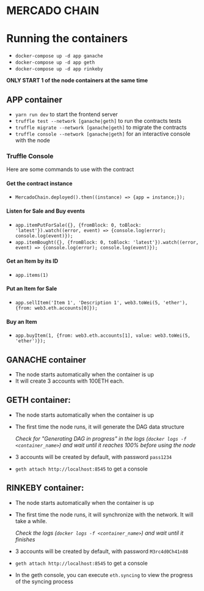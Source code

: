 # MERCADO CHAIN

# Running the containers
- `docker-compose up -d app ganache`
- `docker-compose up -d app geth`
- `docker-compose up -d app rinkeby`

**ONLY START 1 of the node containers at the same time**

## APP container
- `yarn run dev` to start the frontend server
- `truffle test --network [ganache|geth]` to run the contracts tests
- `truffle migrate --network [ganache|geth]` to migrate the contracts
- `truffle console --network [ganache|geth]` for an interactive console with the node

### Truffle Console
Here are some commands to use with the contract

#### Get the contract instance
- `MercadoChain.deployed().then((instance) => {app = instance;});`

#### Listen for Sale and Buy events
- `app.itemPutForSale({}, {fromBlock: 0, toBlock: 'latest'}).watch((error, event) => {console.log(error); console.log(event)});`
- `app.itemBought({}, {fromBlock: 0, toBlock: 'latest'}).watch((error, event) => {console.log(error); console.log(event)});`

#### Get an Item by its ID
- `app.items(1)`

#### Put an Item for Sale
- `app.sellItem('Item 1', 'Description 1', web3.toWei(5, 'ether'), {from: web3.eth.accounts[0]});`

#### Buy an Item
- `app.buyItem(1, {from: web3.eth.accounts[1], value: web3.toWei(5, 'ether')});`

## GANACHE container 
- The node starts automatically when the container is up
- It will create 3 accounts with 100ETH each.  

## GETH container:
- The node starts automatically when the container is up
- The first time the node runs, it will generate the DAG data structure
  
  *Check for "Generating DAG in progress" in the logs (`docker logs -f <container_name>`) and wait until it reaches 100% before using the node*

- 3 accounts will be created by default, with password `pass1234`
- `geth attach http://localhost:8545` to get a console

## RINKEBY container:
- The node starts automatically when the container is up
- The first time the node runs, it will synchronize with the network. It will take a while.
  
  *Check the logs (`docker logs -f <container_name>`) and wait until it finishes*

- 3 accounts will be created by default, with password `M3rc4d0Ch41n88`
- `geth attach http://localhost:8545` to get a console
- In the geth console, you can execute `eth.syncing` to view the progress of the syncing process
